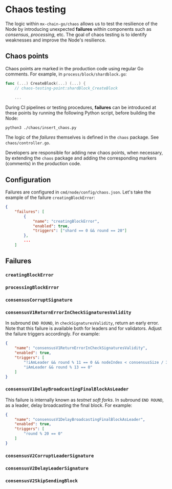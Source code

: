 # Chaos testing

The logic within `mx-chain-go/chaos` allows us to test the resilience of the Node by introducing unexpected **failures** within components such as _consensus_, _processing_, etc. The goal of chaos testing is to identify weaknesses and improve the Node's resilience.

## Chaos points

Chaos points are marked in the production code using regular Go comments. For example, in `process/block/shardblock.go`:

```go
func (...) CreateBlock(...) (...) {
	// chaos-testing-point:shardBlock_CreateBlock
    
    ...
```

During CI pipelines or testing procedures, **failures** can be introduced at these points by running the following Python script, before building the Node:

```
python3 ./chaos/insert_chaos.py
```

The logic of the _failures_ themselves is defined in the `chaos` package. See `chaos/controller.go`.

Developers are responsible for adding new chaos points, when necessary, by extending the `chaos` package and adding the corresponding markers (comments) in the production code.

## Configuration

Failures are configured in `cmd/node/config/chaos.json`. Let's take the example of the failure `creatingBlockError`:

```json
{
    "failures": [
        {
            "name": "creatingBlockError",
            "enabled": true,
            "triggers": ["shard == 0 && round == 20"]
        },
        ...
    ]
```

## Failures

### `creatingBlockError`

### `processingBlockError`

### `consensusCorruptSignature`

### `consensusV1ReturnErrorInCheckSignaturesValidity`

In subround `END ROUND`, in `checkSignaturesValidity`, return an early error. Note that this failure is available both for leaders and for validators. Adjust the failure triggers accordingly. For example:

```json
{
    "name": "consensusV1ReturnErrorInCheckSignaturesValidity",
    "enabled": true,
    "triggers": [
        "!iAmLeader && round % 11 == 0 && nodeIndex < consensusSize / 3",
        "iAmLeader && round % 13 == 0"
    ]
}
```

### `consensusV1DelayBroadcastingFinalBlockAsLeader`

This failure is internally known as _testnet soft forks_. In subround `END ROUND`, as a leader, delay broadcasting the final block. For example:

```json
{
    "name": "consensusV1DelayBroadcastingFinalBlockAsLeader",
    "enabled": true,
    "triggers": [
        "round % 20 == 0"
    ]
}
```

### `consensusV2CorruptLeaderSignature`

### `consensusV2DelayLeaderSignature`

### `consensusV2SkipSendingBlock`
